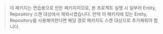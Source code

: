 > 이 패키지는 연습용으로 만든 패키지이므로, 본 프로젝트 실행 시 일부러 Entity, Repository 스캔 대상에서 제외시켰습니다.
> 만약 이 패키지에 있는 Entity, Repository를 사용해야한다면 해당 경로 패키지도 스캔 대상으로 추가해줘야 합니다.